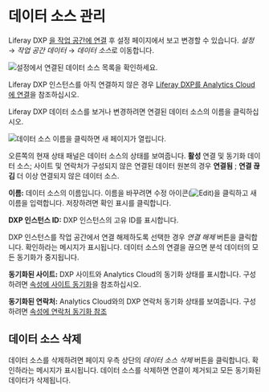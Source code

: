 # 데이터 소스 관리

Liferay DXP [을 작업 공간에 연결](../getting-started/connecting-liferay-dxp-to-analytics-cloud.md) 후 설정 페이지에서 보고 변경할 수 있습니다. *설정* &rarr; *작업 공간 데이터* &rarr; *데이터 소스*로 이동합니다.

![설정에서 연결된 데이터 소스 목록을 확인하세요.](./managing-data-sources/images/01.png)

Liferay DXP 인스턴스를 아직 연결하지 않은 경우 [Liferay DXP를 Analytics Cloud에 연결](../getting-started/connecting-liferay-dxp-to-analytics-cloud.md)을 참조하십시오.

Liferay DXP 데이터 소스를 보거나 변경하려면 연결된 데이터 소스의 이름을 클릭하십시오.

![데이터 소스 이름을 클릭하면 새 페이지가 열립니다.](./managing-data-sources/images/02.png)

오른쪽의 현재 상태 패널은 데이터 소스의 상태를 보여줍니다. **활성** 연결 및 동기화 데이터 소스; 사이트 및 연락처가 구성되지 않은 연결된 데이터 원본의 경우 **연결됨** ; **연결 끊김** 더 이상 연결되지 않은 데이터 소스. 

**이름:** 데이터 소스의 이름입니다. 이름을 바꾸려면 수정 아이콘(![Edit](../images/icon-edit.png))을 클릭하고 새 이름을 입력합니다. 저장하려면 확인 표시를 클릭합니다.

**DXP 인스턴스 ID:** DXP 인스턴스의 고유 ID를 표시합니다. 

DXP 인스턴스를 작업 공간에서 연결 해제하도록 선택한 경우 *연결 해제* 버튼을 클릭합니다. 확인하라는 메시지가 표시됩니다. 데이터 소스의 연결을 끊으면 분석 데이터의 모든 동기화가 중지됩니다.

**동기화된 사이트:** DXP 사이트와 Analytics Cloud의 동기화 상태를 표시합니다. 구성하려면 [속성에 사이트 동기화](../workspace-settings/scoping-sites-and-individuals-using-properties.md#syncing-sites-to-a-property)을 참조하십시오.

**동기화된 연락처:** Analytics Cloud와의 DXP 연락처 동기화 상태를 보여줍니다. 구성하려면 [속성에 연락처 동기화 참조](../workspace-settings/scoping-sites-and-individuals-using-properties.md#syncing-contacts-to-a-property)

## 데이터 소스 삭제

데이터 소스를 삭제하려면 페이지 우측 상단의 *데이터 소스 삭제* 버튼을 클릭합니다. 확인하라는 메시지가 표시됩니다. 데이터 소스를 삭제하면 연결이 제거되고 모든 동기화된 데이터가 삭제됩니다.
